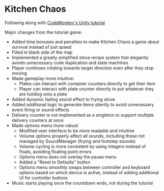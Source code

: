 # Kitchen Chaos

Following along with [CodeMonkey's Unity tutorial](https://www.youtube.com/watch?v=AmGSEH7QcDg&ab_channel=CodeMonkey)

Major changes from the tutorial game:

* Added time bonuses and penalties to make Kitchen Chaos a game about survival instead of just speed
* Filled in blank side of the map
* Implemented a greatly simplified stove recipe system that elegantly avoids unnecessary code duplication and state machines
* Player continues rotating towards target direction even after they stop moving
* Made gameplay more intuitive:
  * Plates can interact with container counters directly to get their item
  * Player can interact with plate counter directly to put whatever they are holding onto a plate
* Added dynamic fading sound effect to frying stove
* Added additional logic to generate items silently to avoid unnecessary event firing or sound effects
* Delivery counter is not implemented as a singleton to support multiple delivery counters at once
* Made options menu more robust
  * Modified user interface to be more readable and intuitive
  * Volume options properly affect all sounds, including those not managed by SoundManager (frying and footstep sounds)
  * Volume cycling is more consistent by using integers instead of floats, avoiding floating point errors
  * Options menu does not overlay the pause menu
  * Added a "Reset to Defaults" button
  * Options menu smoothly swaps between controller and keyboard options based on which device is active, instead of adding additional UI for controller buttons
* Music starts playing once the countdown ends, not during the tutorial
